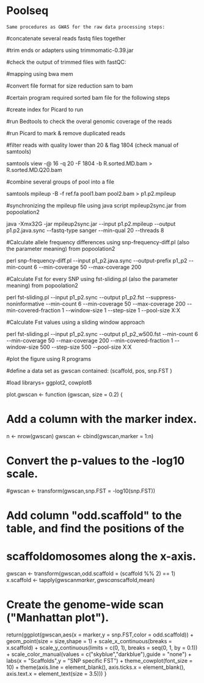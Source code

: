# Poolseq

	Same procedures as GWAS for the raw data processing steps:

#concatenate several reads fastq files together

#trim ends or adapters using trimmomatic-0.39.jar

#check the output of trimmed files with fastQC:

#mapping using bwa mem

#convert file format for size reduction sam to bam

#certain program required sorted bam file for the following steps

#create index for Picard to run

#run Bedtools to check the overal genomic coverage of the reads

#run Picard to mark & remove duplicated reads

#filter reads with quality lower than 20 & flag 1804 (check manual of samtools)

samtools view -@ 16 -q 20 -F 1804 -b R.sorted.MD.bam > R.sorted.MD.Q20.bam 

#combine several groups of pool into a file

samtools mpileup -B -f ref.fa pool1.bam pool2.bam > p1.p2.mpileup

#synchronizing the mpileup file using java script mpileup2sync.jar from popoolation2

java -Xmx32G -jar mpileup2sync.jar --input p1.p2.mpileup --output p1.p2.java.sync --fastq-type sanger --min-qual 20 --threads 8

#Calculate allele frequency differences using snp-frequency-diff.pl (also the parameter meaning) from popoolation2 

perl snp-frequency-diff.pl --input p1_p2.java.sync --output-prefix p1_p2 --min-count 6 --min-coverage 50 --max-coverage 200

#Calculate Fst for every SNP using fst-sliding.pl (also the parameter meaning) from popoolation2 

perl fst-sliding.pl --input p1_p2.sync --output p1_p2.fst --suppress-noninformative --min-count 6 --min-coverage 50 --max-coverage 200 --min-covered-fraction 1 --window-size 1 --step-size 1 --pool-size X:X

#Calculate Fst values using a sliding window approach

perl fst-sliding.pl --input p1_p2.sync --output p1_p2_w500.fst --min-count 6 --min-coverage 50 --max-coverage 200 --min-covered-fraction 1 --window-size 500 --step-size 500 --pool-size X:X

#plot the figure using R programs

#define a data set as gwscan contained: (scaffold, pos, snp.FST )

#load librarys= ggplot2, cowplotß

plot.gwscan <- function (gwscan, size = 0.2) {
  
  # Add a column with the marker index.
  n      <- nrow(gwscan)
  gwscan <- cbind(gwscan,marker = 1:n)
  
  # Convert the p-values to the -log10 scale.
  #gwscan <- transform(gwscan,snp.FST = -log10(snp.FST))
  
  # Add column "odd.scaffold" to the table, and find the positions of the
  # scaffoldomosomes along the x-axis.
  gwscan <- transform(gwscan,odd.scaffold = (scaffold %% 2) == 1)
  x.scaffold  <- tapply(gwscan$marker,gwscan$scaffold,mean)
  
  # Create the genome-wide scan ("Manhattan plot").
  return(ggplot(gwscan,aes(x = marker,y = snp.FST,color = odd.scaffold)) +
           geom_point(size = size,shape = 1) +
           scale_x_continuous(breaks = x.scaffold) +
           scale_y_continuous(limits = c(0, 1), breaks = seq(0, 1, by = 0.1)) +
           scale_color_manual(values = c("skyblue","darkblue"),guide = "none") +
           labs(x = "Scaffolds",y = "SNP specific FST") +
           theme_cowplot(font_size = 10) +
           theme(axis.line = element_blank(),
                 axis.ticks.x = element_blank(),
                 axis.text.x = element_text(size = 3.5)))
}



